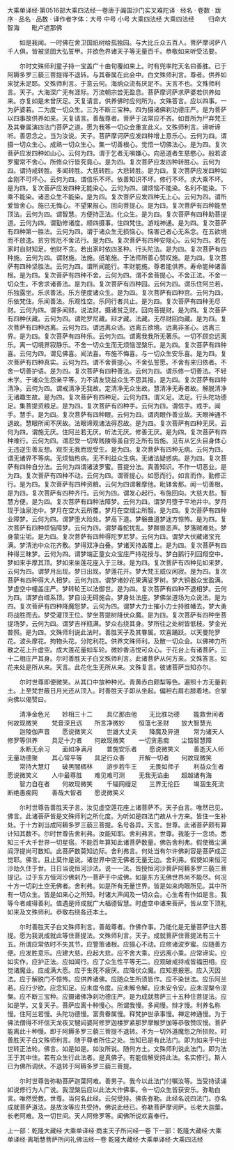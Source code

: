 大乘单译经·第0516部大乘四法经一卷唐于阗国沙门实叉难陀译
· 经名 · 卷数 · 跋序
· 品名 · 品数 · 译作者字体：大号 中号 小号
大乘四法经
大乘四法经
　　归命大智海　　毗卢遮那佛

　　如是我闻。一时佛在舍卫国祇树给孤独园。与大比丘众五百人。菩萨摩诃萨八千人俱。皆被坚固大弘誓甲。并欲色界诸天子等无量百千。恭敬如来听受法要。

　　尔时文殊师利童子持一宝盖广十由旬覆如来上。时有兜率陀天名曰善胜。已于阿耨多罗三藐三菩提得不退转。与其眷属在此会中。白文殊师利言。尊者。供养如来犹未足耶。文殊师利言。于意云何。海纳众流有厌足不。天言不也。文殊师利言。天子。大海深广无有涯际。万流朝宗尝无盈息。菩萨摩诃萨求萨婆若供养如来。亦复如是未曾厌足。天复请言。供养佛时应何所为。文殊答言。应以四事。一为萨婆若。二为度一切众生。三为不断三宝种。四为摄诸佛刹功德庄严。是为菩萨以四事故供养如来。天复请言。善哉尊者。菩萨于法常应不吝。如昔所为尸弃梵王及其眷属演四法门菩萨之道。愿为我等一切众会重宣此义。文殊师利言。谛听谛听。善思念之。当为汝说。天子。菩萨摩诃萨应发四种增上意乐心。云何为四。谓摄一切众生心。成熟一切众生心。集一切善根心。觉悟一切佛法心。是为四。复次菩萨应发四种如山心。云何为四。谓于乞者无嗔嫌心。向恶道者生慈愍心。般若波罗蜜常不舍心。所修众行皆究竟心。是为四。复次菩萨应发四种转胜心。云何为四。谓持戒转胜。多闻转胜。大慈转胜。大悲转胜。是为四。复次菩萨应发四种如金刚不可坏心。云何为四。谓信乐不坏。依善知识不坏。修行不坏。求大乘不坏。是为四。复次菩萨应发四种无能染心。云何为四。谓烦恼不能染。名利不能染。下乘不能染。诸恶众生不能染。是为四。复次菩萨应发四种无上心。云何为四。谓所爱皆舍心。施已无悔心。不望果报心。回向菩提心。是为四。复次菩萨有四种能至顶法。云何为四。谓智慧。方便持正法。化众生。是为四。复次菩萨有四种助菩提道。云何为四。谓勤修诸度。顺四摄事。住四梵住。游戏神通。是为四。复次菩萨有四种第一胜法。云何为四。谓于诸众生无损恼心。恼害己者心无系念。在五欲境而不放逸。贫穷苦厄不舍法行。是为四。复次菩萨有四种安隐心。云何为四。若在家时自财知足。他财不贪。若出家时依四圣种。行头陀法。是为四。复次菩萨有四种施。云何为四。谓财施。法施。纸笔施。于法师所善心赞叹施。是为四。复次菩萨有四种坚胜法。云何为四。谓所闻能行。丰财能施。尊者能供养。寿命能种诸善根。是为四。复次菩萨有四种不舍。云何为四。谓不舍菩提心。不舍正法。不舍一切众生。不舍求诸善法。是为四。复次菩萨有四种园。云何为四。谓乐住阿兰若。乐独露坐。乐求善法。乐方便度诸众生。是为四。复次菩萨有四种宫。云何为四。乐依梵住。乐闻善法。乐观性空。乐同行者共止。是为四。复次菩萨有四种无尽财。云何为四。谓多闻财。说法财。摄诸贫乏财。回向菩提财。是为四。复次菩萨有四种伏藏。云何为四。谓陀罗尼藏。辩才藏。法藏。无尽财回向藏。是为四。复次菩萨有四种远离。云何为四。谓远离众话。远离五欲境。远离非圣心。远离三界。是为四。复次菩萨有四种乐。云何为四。谓离我我所无著乐。一切不顾恋远离乐。离一切境界寂静乐。不舍一切众生而无烦恼涅槃乐。是为四。复次菩萨有四种喜。云何为四。谓见佛喜。闻法喜。布施不悔喜。与一切众生安乐喜。是为四。复次菩萨有四种真实。云何为四。谓不舍菩提心。不舍弘誓愿。不舍有来归依者。不舍一切善护语。是为四。复次菩萨有四种善法。云何为四。谓乐修一切善法。不轻未学。于诸众生怨亲平等。为不请友饶益众生不思其报。是为四。复次菩萨有四种清净。云何为四。谓戒清净无我故。定清净无众生故。慧清净无寿者故。解脱清净无诸趣生故。是为四。复次菩萨有四种足。云何为四。谓义足。法足。行头陀功德足。集菩提资粮足。是为四。复次菩萨有四种手。云何为四。谓信手。戒手。闻手。慧手。是为四。复次菩萨有四种眼。云何为四。谓肉眼作善业故。天眼神通不退故。慧眼所闻不厌故。法眼谛观诸法得忍故。是为四。复次菩萨有四种无厌。云何为四。谓施无厌。住阿兰若无厌。听法无厌。修善无厌。是为四。复次菩萨有四种难行。云何为四。谓忍受一切卑贱陵辱虽自穷乏所有皆施。见有从乞头目身体心无违逆生善友想。观空无我而现受生。是为四。复次菩萨有四种无病。云何为四。谓无诸界不等病。无烦恼热病。无不利益众生病。无诸法疑惑病。是为四。复次菩萨有四种自分法。云何为四谓诸波罗蜜。菩提分法。真善知识。不作一切恶业。是为四。复次菩萨有四种不动。云何为四。谓菩提心。如愿而行。如言而作。勤修正行。是为四。复次菩萨有四种资粮。云何为四谓奢摩他。毗钵舍那。闻一切善根。是为四。复次菩萨有四种齐行。云何为四。谓发心起行。布施回向。大慈大悲。智慧方便。是为四。复次菩萨有四种法障梦。云何为四。谓梦月堕于平地井中。梦月现于浊泉池中。梦月在空大云所覆。梦月在空烟尘所翳。是为四。复次菩萨有四种业障梦。云何为四。谓梦堕大险处。梦高下道。梦磐曲道梦迷方惊怖。是为四。复次菩萨有四种烦恼障梦。云何为四。谓梦毒蛇扰乱。梦群兽恶声。梦落贼难处。梦身蒙尘垢。是为四。复次菩萨有四种得陀罗尼梦。云何为四。谓梦大伏藏诸宝充满。梦清池中众花齐敷。梦得双净白叠。梦诸天持盖覆上。是为四。复次菩萨有四种得三昧梦。云何为四。谓梦端正童女众宝庄严持花授与。梦白鹅行列回翔空中。梦如来手摩其顶。梦如来坐莲花座入于三昧。是为四。复次菩萨有四种见如来梦。云何为四。谓梦月出现。梦日出现。梦莲花开。梦大梵王威仪闲寂。是为四。复次菩萨有四种得大人相梦。云何为四。谓梦诸妙花果满娑罗树。梦大铜器众宝盈满。梦虚空中幢盖庄严。梦转轮王以法御世。是为四。复次菩萨有四种不退相梦。云何为四。谓梦白缯系顶。梦自设无碍施会。梦身处法座。梦佛坐道场为众说法。是为四。复次菩萨有四种降魔怨梦。云何为四。谓梦大力士摧小力士持胜幡去。梦大勇将战胜而去。梦受灌顶王位。梦坐菩提树降伏众魔。是为四。复次菩萨有四种坐菩提场梦。云何为四。谓梦吉祥瓶满。梦众右绕其身。梦所往之处树皆低枝。梦金光普照。是为四。文殊师利说此法时。善胜天子及其眷属。欢喜踊跃。以天曼陀罗花。波头摩花。拘物头花。分陀利花。供养文殊师利。及散一切众会。以佛神力所散之花上升虚空。成大莲花量如车轮。微妙香洁悦可众心。于花台上有诸菩萨。三十二相庄严其身。尔时善胜天子白文殊师利言。此诸菩萨从何方来。文殊答言。如花来处是所从来。天言。此花化生无所从来。文殊复言。彼诸菩萨当知亦尔。

　　尔时世尊即便微笑。从其口中放种种光。青黄赤白颇梨等色。遍照十方无量刹土。上至梵世蔽日月光还从顶入。时善胜天子即从坐起。偏袒右肩右膝着地。合掌向佛以偈赞曰。

　　清净金色光　　妙相三十二
　　具亿那由他　　无比胜功德
　　能救世间者　　何故现微笑
　　梵音深且远　　所言净微妙
　　恒蕰七圣财　　放大智慧光
　　迦陵伽声音　　愿说微笑义
　　世雄大丈夫　　降魔及异道
　　常为诸天人　　修罗等供养
　　具足十力者　　何故现微笑
　　一切贪恚痴　　尘恼智慧障
　　永断无余习　　面如净满月
　　普施安乐者　　愿说微笑义
　　善逝天人师　　无量功德聚
　　其心常平等　　具足行众善
　　开解一切者　　何故现微笑
　　常持大慧灯　　破黑闇稠林
　　游步若牛王　　无畏如师子
　　利益众生者　　愿说微笑义
　　人中最尊胜　　难见难可测
　　无我无谄曲　　超越诸有海
　　智力自在者　　何故现微笑
　　千辐网缦足　　三界无伦匹
　　竭涸生死流　　断绝愚痴网
　　善哉大智者　　愿说微笑义

　　尔时世尊告善胜天子言。汝见虚空莲花座上诸菩萨不。天子白言。唯然已见。佛言。此诸菩萨皆是文殊师利之所化度。为听如是四法门故从十方来。皆住一生补处。于十方刹当成阿耨多罗三藐三菩提。名号各异。天言。世尊。此诸菩萨颇有算计知其数不。尔时世尊告舍利弗。汝能知耶。舍利弗言。世尊。我能于一念顷。悉知三千大千世界一切星宿。不能百年算知此诸菩萨数量。佛告舍利弗。假使微尘满阎浮提尚可数知。此菩萨数莫知边际。舍利弗言。何处当有尔许佛刹容是菩萨成正觉耶。佛言。且止莫作是说。诸世界中空无佛者无量无边。舍利弗。假使如来恒河沙劫久住于世。日日当说恒河沙法。说一一法。皆授恒河沙菩萨阿耨多罗三藐三菩提记。过于东方恒河沙佛刹乃一菩萨于中成佛。如是东方无佛世界尚不能尽。何况十方一切刹土空无佛者。舍利弗。如是所有无量世界。皆是如来肉眼所见。其中所有一切众生。皆是如来心之所知。时诸大声闻及一切众会。心生希有作如是言。我等今者咸得善利。值遇是师成就广大福德智慧。时虚空中诸来菩萨。皆从空下顶礼如来及文殊师利。恭敬右绕各还本土。

　　尔时善胜天子白文殊师利言。善哉尊者。作佛作事。乃能化是无量菩萨住大菩提。愿为我说成就此等住菩提法。文殊师利言。天子。成就菩萨住菩提法有三十五。所谓应常依时不失其节。应警策诸根。应摄心不动。应修诸波罗蜜。应随善方便。应发胜意乐。应建大慈。应起大悲。应不舍大乘。应远离小乘。应常谛实。应如实作。应护正法。应如闻行。应了众生性平等无二。应观破戒持戒皆福田相。应觉诸魔业。应成满大愿。应于生死不疲厌。应降伏众魔。应知恩报恩。应入灭因法。应于解脱门不惊怖。应供养诸佛。应随众生所须皆作。应不染世法。应乐阿兰若。应行少欲。应念知足。应未度令度。应未解令解。应未安令安。应未涅槃令涅槃。应不断三宝种。应摄诸佛净刹功德庄严。是为成就菩萨三十五种住菩提法。应如是学。又复天子。菩萨应离十种慢心。所谓我慢。多闻慢。辩才慢。利养名称慢。住阿兰若慢。头陀功德慢。富贵眷属慢。释梵护世承事慢。禅定神通慢。为于佛法僧得不坏信天龙夜叉犍闼婆阿修罗迦楼罗紧那罗摩睺罗伽等恭敬赞叹慢。菩萨能离此十种慢。即于阿耨多罗三藐三菩提不退转。不为一切外道魔怨之所损败。时善胜天子白文殊师利言。随于尊者所住之处。当知已是有此法门。即为如来于中出世转正法轮。佛言。如是如是。如汝所说。随何方土。文殊师利说此法门。即为法王于其中住。若有众生行此法者。是真佛子。有能信解受持此法。名实修行。斯人已为佛所调伏。不退转于阿耨多罗三藐三菩提。

　　尔时世尊告弥勒菩萨迦葉阿难。善男子。我今以此法门付嘱汝等。当受持读诵如说修行为人广说。我涅槃后应以此法大作佛事。令一切众生皆获安乐。弥勒白言。唯然受教。世尊。当何名此经。云何受持。佛告弥勒。此经名说四法门。亦名成就菩萨道法。是故汝等应共受持。佛说此经已。弥勒菩萨摩诃萨。长老大迦葉。长老阿难。及一切世间。天人阿修罗等。闻佛所说欢喜奉行。

上一部：乾隆大藏经·大乘单译经·商主天子所问经一卷
下一部：乾隆大藏经·大乘单译经·离垢慧菩萨所问礼佛法经一卷
乾隆大藏经·大乘单译经·大乘四法经